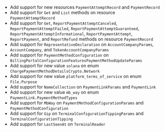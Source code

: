 * Add support for new resources `PaymentAttemptRecord` and `PaymentRecord`
* Add support for `Get` and `List` methods on resource `PaymentAttemptRecord`
* Add support for `Get`, `ReportPaymentAttemptCanceled`, `ReportPaymentAttemptFailed`, `ReportPaymentAttemptGuaranteed`, `ReportPaymentAttemptInformational`, `ReportPaymentAttempt`, `ReportPayment`, and `ReportRefund` methods on resource `PaymentRecord`
* Add support for `RepresentativeDeclaration` on `AccountCompanyParams`, `AccountCompany`, and `TokenAccountCompanyParams`
* Add support for `PaymentMethodConfiguration` on `BillingPortalConfigurationFeaturesPaymentMethodUpdateParams`
* Add support for new value `solana` on enum `ChargePaymentMethodDetailsCrypto.Network`
* Add support for new value `platform_terms_of_service` on enum `File.Purpose`
* Add support for `NameCollection` on `PaymentLinkParams` and `PaymentLink`
* Add support for new value `mb_way` on enum `PaymentLink.PaymentMethodTypes`
* Add support for `MbWay` on `PaymentMethodConfigurationParams` and `PaymentMethodConfiguration`
* Add support for `Gip` on `TerminalConfigurationTippingParams` and `TerminalConfigurationTipping`
* Add support for `LastSeenAt` on `TerminalReader`